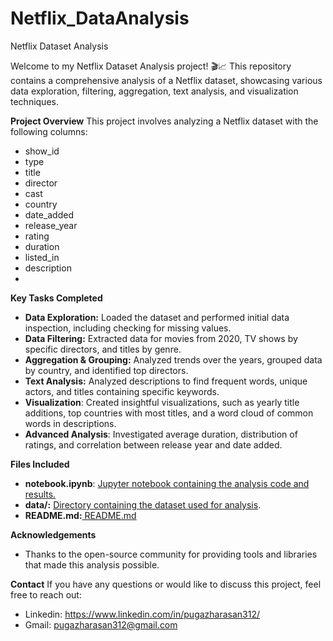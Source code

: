 # Netflix_DataAnalysis
Netflix Dataset Analysis

Welcome to my Netflix Dataset Analysis project! 🎬📈 This repository contains a comprehensive analysis of a Netflix dataset, showcasing various data exploration, filtering, aggregation, text analysis, and visualization techniques.

**Project Overview**
This project involves analyzing a Netflix dataset with the following columns:
- show_id
- type
- title
- director
- cast
- country
- date_added
- release_year
- rating
- duration
- listed_in
- description
- 
**Key Tasks Completed**
- **Data Exploration:** Loaded the dataset and performed initial data inspection, including checking for missing values.
- **Data Filtering:** Extracted data for movies from 2020, TV shows by specific directors, and titles by genre.
- **Aggregation & Grouping:** Analyzed trends over the years, grouped data by country, and identified top directors.
- **Text Analysis:** Analyzed descriptions to find frequent words, unique actors, and titles containing specific keywords.
- **Visualization**: Created insightful visualizations, such as yearly title additions, top countries with most titles, and a word cloud of common words in descriptions.
- **Advanced Analysis**: Investigated average duration, distribution of ratings, and correlation between release year and date added.

**Files Included**
- **notebook.ipynb**: [Jupyter notebook containing the analysis code and results.](https://github.com/pugazharasan007/Netflix_DataAnalysis/blob/main/Netflix_.ipynb)
- **data/:** [Directory containing the dataset used for analysis](https://github.com/pugazharasan007/Netflix_DataAnalysis/blob/main/Netflix%20Data.xls).
- **README.md:**[ README.md](https://github.com/pugazharasan007/Netflix_DataAnalysis/blob/main/README.md)

**Acknowledgements**
- Thanks to the open-source community for providing tools and libraries that made this analysis possible.

**Contact**
If you have any questions or would like to discuss this project, feel free to reach out:
- Linkedin: https://www.linkedin.com/in/pugazharasan312/
- Gmail: pugazharasan312@gmail.com

